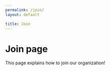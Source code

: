 ```yaml
---
permalink: /join/
layout: default

title: Join
---
```

# Join page

This page explains how to join our organization!